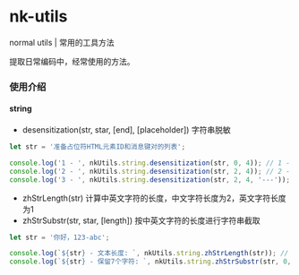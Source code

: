 # nk-utils
normal utils | 常用的工具方法

提取日常编码中，经常使用的方法。

### 使用介绍

#### string

- desensitization(str, star, [end], [placeholder]) 字符串脱敏

```javascript
let str = '准备占位符HTML元素ID和消息键对的列表';

console.log('1 - ', nkUtils.string.desensitization(str, 0, 4)); // 1 -  ***对的列表
console.log('2 - ', nkUtils.string.desensitization(str, 2, 4)); // 2 -  准备***对的列表
console.log('3 - ', nkUtils.string.desensitization(str, 2, 4, '---')); // 3 -  准备---对的列表
```

- zhStrLength(str) 计算中英文字符的长度，中文字符长度为2，英文字符长度为1
- zhStrSubstr(str, star, [length]) 按中英文字符的长度进行字符串截取

```javascript
let str = '你好，123-abc';

console.log(`${str} - 文本长度: `, nkUtils.string.zhStrLength(str)); // 你好，123-abc - 文本长度:  13
console.log(`${str} - 保留7个字符: `, nkUtils.string.zhStrSubstr(str, 0, 7)); // 你好，123-abc - 保留7个字符:  你好，1
```